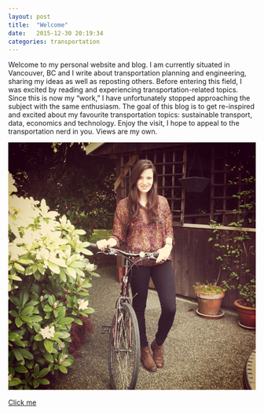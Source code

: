 ```yaml
---
layout: post
title:  "Welcome"
date:   2015-12-30 20:19:34
categories: transportation
---
```

Welcome to my personal website and blog. I am currently situated in Vancouver, BC and I write about transportation planning and engineering, sharing my ideas as well as reposting others. Before entering this field, I was excited by reading and experiencing transportation-related topics. Since this is now my “work,” I have unfortunately stopped approaching the subject with the same enthusiasm. The goal of this blog is to get re-inspired and excited about my favourite transportation topics: sustainable transport, data, economics and technology. Enjoy the visit, I hope to appeal to the transportation nerd in you. Views are my own.

![I'm on a bike!](/images\Intro_Bianca.jpg)

<a href="/blogData\Transportation_Sustainable_World.pdf">Click me</a>